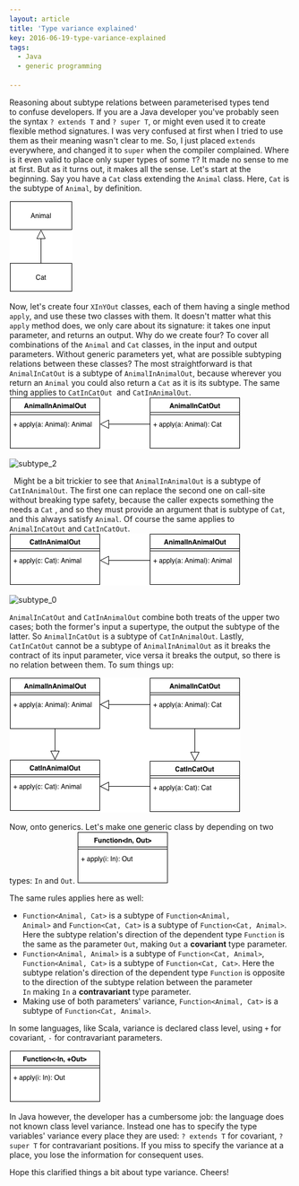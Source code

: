 ```yaml
---
layout: article
title: 'Type variance explained'
key: 2016-06-19-type-variance-explained
tags:
  - Java
  - generic programming

---
```

Reasoning about subtype relations between parameterised types tend
to confuse developers. If you are a Java developer you\'ve probably seen
the syntax `? extends T` and `? super T`, or might even used it to
create flexible method signatures. I was very confused at first when I
tried to use them as their meaning wasn\'t clear to me. So, I just
placed `extends` everywhere, and changed it to `super` when the compiler
complained. Where is it even valid to place only super types of some
`T`? It made no sense to me at first. But as it turns out, it makes all
the sense. Let\'s start at the beginning. Say you have a `Cat` class
extending the `Animal` class. Here, `Cat` is the subtype of `Animal`, by
definition.

![animal\_cat](/static/2016-06-19-type-variance-explained/animal_cat.png)

Now, let\'s create four `XInYOut` classes, each of them having a single
method `apply`, and use these two classes with them. It doesn\'t matter
what this `apply` method does, we only care about its signature:
it takes one input parameter, and returns an output. Why do we create
four? To cover all combinations of the `Animal` and `Cat` classes, in
the input and output parameters. Without generic parameters yet, what
are possible subtyping relations between these classes? The most
straightforward is that `AnimalInCatOut` is a subtype of
`AnimalInAnimalOut`, because wherever you return an `Animal` you could
also return a `Cat` as it is its subtype. The same thing applies
to `CatInCatOut`  and `CatInAnimalOut`.
![aico](/static/2016-06-19-type-variance-explained/aico.png)

![subtype\_2](/static/2016-06-19-type-variance-explained/cico.png)

  Might be a bit trickier to see that `AnimalInAnimalOut` is a subtype
of `CatInAnimalOut`. The first one can replace the second one on
call-site without breaking type safety, because the caller expects
something the needs a `Cat` , and so they must provide an argument that
is subtype of `Cat`, and this always satisfy `Animal`. Of course the
same applies to `AnimalInCatOut` and `CatInCatOut`.
![suebtype\_1](/static/2016-06-19-type-variance-explained/ciao-1.png)

![subtype\_0](/static/2016-06-19-type-variance-explained/aico2.png)

`AnimalInCatOut` and `CatInAnimalOut` combine both treats of the upper
two cases; both the former\'s input a supertype, the output the subtype
of the latter. So `AnimalInCatOut` is a subtype of `CatInAnimalOut`.
Lastly, `CatInCatOut` cannot be a subtype of `AnimalInAnimalOut` as it
breaks the contract of its input parameter, vice versa it breaks the
output, so there is no relation between them. To sum things up:

![whole](/static/2016-06-19-type-variance-explained/whole.png)

Now, onto generics. Let\'s make one generic class by depending on two
types: `In` and `Out`.
![generic](/static/2016-06-19-type-variance-explained/generic.png)

The same rules applies here as well:

-   `Function<Animal, Cat>` is a subtype of
    `Function<Animal, Animal>` and `Function<Cat, Cat>` is a subtype of
    `Function<Cat, Animal>`. Here the subtype relation\'s direction of
    the dependent type `Function` is the same as the parameter `Out`,
    making `Out` a **covariant** type parameter.
-   `Function<Animal, Animal>` is a subtype of `Function<Cat, Animal>`,
    `Function<Animal, Cat>` is a subtype of `Function<Cat, Cat>`. Here
    the subtype relation\'s direction of the dependent type
    `Function` is opposite to the direction of the subtype relation
    between the parameter `In` making `In` a **contravariant** type
    parameter.
-   Making use of both parameters\' variance, `Function<Animal, Cat>` is
    a subtype of `Function<Cat, Animal>`.

In some languages, like Scala, variance is declared class level,
using `+` for covariant, `-` for contravariant parameters.

![anno2](/static/2016-06-19-type-variance-explained/anno2.png)

In Java however, the developer has a cumbersome job: the language does
not known class level variance. Instead one has to specify the type
variables\' variance every place they are used: `? extends T` for
covariant, `? super T` for contravariant positions. If you miss to
specify the variance at a place, you lose the information for consequent
uses.

Hope this clarified things a bit about type variance. Cheers!

 
